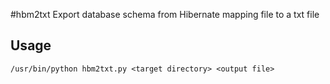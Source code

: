 #hbm2txt
Export database schema from Hibernate mapping file to a txt file

## Usage
    /usr/bin/python hbm2txt.py <target directory> <output file>